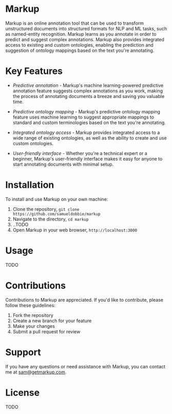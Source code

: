 # Markup

Markup is an online annotation tool that can be used to transform unstructured documents into structured formats for NLP and ML tasks, such as named-entity recognition. Markup learns as you annotate in order to predict and suggest complex annotations. Markup also provides integrated access to existing and custom ontologies, enabling the prediction and suggestion of ontology mappings based on the text you're annotating.

# Key Features

- *Predictive annotation* - Markup's machine learning-powered predictive annotation feature suggests complex annotations as you work, making the process of annotating documents a breeze and saving you valuable time.

- *Predictive ontology mapping* - Markup's predictive ontology mapping feature uses machine learning to suggest appropriate mappings to standard and custom terminologies based on the text you're annotating.

- *Integrated ontology access* - Markup provides integrated access to a wide range of existing ontologies, as well as the ability to create and use custom ontologies.

- *User-friendly interface* - Whether you're a technical expert or a beginner, Markup's user-friendly interface makes it easy for anyone to start annotating documents with minimal setup.

# Installation

To install and use Markup on your own machine:

1. Clone the repository, `git clone https://github.com/samueldobbie/markup`
1. Navigate to the directory, `cd markup`
1. ..TODO
1. Open Markup in your web browser, `http://localhost:3000`

# Usage

TODO

# Contributions

Contributions to Markup are appreciated. If you'd like to contribute, please follow these guidelines:

1. Fork the repository
1. Create a new branch for your feature
1. Make your changes
1. Submit a pull request for review

# Support

If you have any questions or need assistance with Markup, you can contact me at sam@getmarkup.com.

# License

TODO
